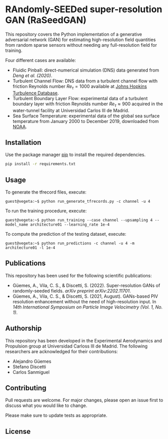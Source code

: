 # **RAndomly-SEEDed super-resolution GAN (RaSeedGAN)**

This repository covers the Python implementation of a generative adversarial network (GAN) for estimating high-resolution field quantities from random sparse sensors without needing any full-resolution field for training.

Four different cases are available:

*   Fluidic Pinball: direct-numerical simulation (DNS) data generated from *Deng et al. (2020)*.
*   Turbulent Channel Flow: DNS data from a turbulent channel flow with friction Reynolds number $Re_{\tau}=1000$ available at [Johns Hopkins Turbulence Database](http://turbulence.pha.jhu.edu).
*   Turbulent Boundary Layer Flow: experimental data of a turbulent boundary layer with friction Reynolds number $`Re_{\tau}\approx 900`$ acquired in the water-tunnel facility at Universidad Carlos III de Madrid.
*   Sea Surface Temperature: experimental data of the global sea surface temperature from January 2000 to December 2019, downloaded from [NOAA](http://www.esrl.noaa.gov/psd/).

## **Installation**

Use the package manager [pip](https://pip.pypa.io/en/stable/) to install the required dependencies.

```bash
pip install -r requirements.txt
```

## **Usage**

To generate the tfrecord files, execute:

```console
guest@vegeta:~$ python run_generate_tfrecords.py -c channel -u 4
```

To run the training procedure, execute:

```console
guest@vegeta:~$ python run_training --case channel --upsampling 4 --model_name architecture01 --learning_rate 1e-4
```

To compute the prediction of the testing dataset, execute:

```console
guest@vegeta:~$ python run_predictions -c channel -u 4 -m architecture01 -l 1e-4
```

## **Publications**
This repository has been used for the following scientific publications:

- Güemes, A., Vila, C. S., & Discetti, S. (2022). Super-resolution GANs of randomly-seeded fields. *arXiv preprint arXiv:2202.11701*.
- Güemes, A., Vila, C. S., & Discetti, S. (2021, August). GANs-based PIV resolution enhancement without the need of high-resolution input. In *14th International Symposium on Particle Image Velocimetry (Vol. 1, No. 1)*.

## **Authorship**
This repository has been developed in the Experimental Aerodynamics and Propulsion group at Universidad Carloss III de Madrid. The following researchers are acknowledged for their contributions:
- Alejandro Güemes
- Stefano Discetti
- Carlos Sanmiguel

## **Contributing**
Pull requests are welcome. For major changes, please open an issue first to discuss what you would like to change.

Please make sure to update tests as appropriate.

## **License**

